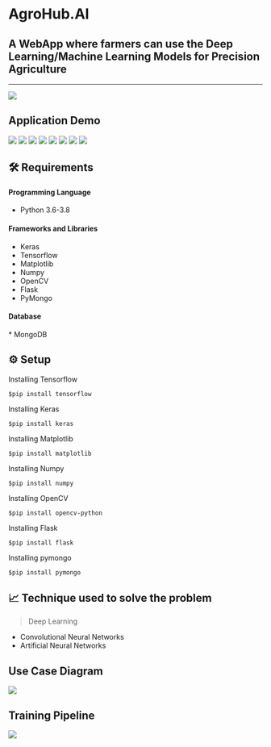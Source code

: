 # AgroHub.AI

<h2>A WebApp where farmers can use the Deep Learning/Machine
Learning Models for Precision Agriculture</h2>

<hr>

<img src="https://github.com/Sathvikrao-5/AgroHub.AI/blob/main/Demo%20Screenshots/home.png">

<h2>Application Demo</h2>
<img src="https://github.com/Sathvikrao-5/AgroHub.AI/blob/main/Demo%20Screenshots/login.png">

<img src="https://github.com/Sathvikrao-5/AgroHub.AI/blob/main/Demo%20Screenshots/home.png">

<img src="https://github.com/Sathvikrao-5/AgroHub.AI/blob/main/Demo%20Screenshots/features.png">

<img src="https://github.com/Sathvikrao-5/AgroHub.AI/blob/main/Demo%20Screenshots/leaf_disease_detection.png">

<img src="https://github.com/Sathvikrao-5/AgroHub.AI/blob/main/Demo%20Screenshots/crop_recommendation.png">

<img src="https://github.com/Hemanthghs/AgroHub.AI/blob/main/Demo%20Screenshots/forum.png">

<img src="https://github.com/Sathvikrao-5/AgroHub.AI/blob/main/Demo%20Screenshots/forum.png">

<img src="https://github.com/Sathvikrao-5/AgroHub.AI/blob/main/Demo%20Screenshots/answer_query.png">
  
  <h2>🛠️ Requirements</h2>

  <h4>Programming Language</h4>
  
*   Python 3.6-3.8
  <h4>Frameworks and Libraries</h4>
  
*   Keras
*   Tensorflow
*   Matplotlib 
*   Numpy 
*   OpenCV 
*   Flask
*   PyMongo
  
<h4>Database</h4>
*   MongoDB
 
  <h2>⚙️ Setup</h2>
  
  Installing Tensorflow
  
    $pip install tensorflow
  
  Installing Keras
  
    $pip install keras
  
  Installing Matplotlib
    
    $pip install matplotlib
  
  Installing Numpy
     
    $pip install numpy
 
  Installing OpenCV
  
    $pip install opencv-python
 
  Installing Flask
  
    $pip install flask
   
  Installing pymongo

    $pip install pymongo
  

  
  <h2>📈 Technique used to solve the problem</h2>
  
  >   Deep Learning
  
  *   Convolutional Neural Networks
  *   Artificial Neural Networks
 
  <h2>Use Case Diagram</h2>
<img src="https://github.com/Hemanthghs/AgroHub.AI/blob/main/Demo%20Screenshots/use_case_diagram.png">
 
 <h2> Training Pipeline</h2>
<img src="https://github.com/Hemanthghs/Cotton-Leaf-Disease-Detection-using-Deep-Learning/blob/main/readme_imgs/training_pipeline.jpg">


